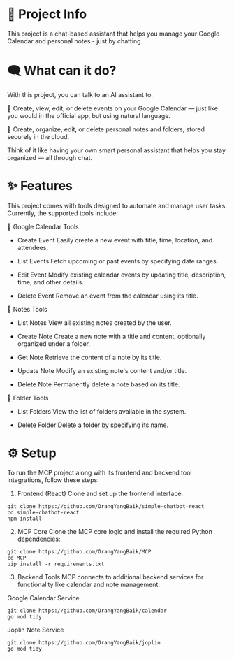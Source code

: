 # 🧾 Project Info
This project is a chat-based assistant that helps you manage your Google Calendar and personal notes - just by chatting.

# 🗨️ What can it do?
With this project, you can talk to an AI assistant to:

📅 Create, view, edit, or delete events on your Google Calendar — just like you would in the official app, but using natural language.

📝 Create, organize, edit, or delete personal notes and folders, stored securely in the cloud.

Think of it like having your own smart personal assistant that helps you stay organized — all through chat.

# ✨ Features
This project comes with tools designed to automate and manage user tasks. Currently, the supported tools include:

📅 Google Calendar Tools
- Create Event
  Easily create a new event with title, time, location, and attendees.

- List Events
  Fetch upcoming or past events by specifying date ranges.

- Edit Event
  Modify existing calendar events by updating title, description, time, and other details.

- Delete Event
  Remove an event from the calendar using its title.

📝 Notes Tools
- List Notes
  View all existing notes created by the user.

- Create Note
  Create a new note with a title and content, optionally organized under a folder.

- Get Note
  Retrieve the content of a note by its title.

- Update Note
  Modify an existing note's content and/or title.

- Delete Note
  Permanently delete a note based on its title.

📁 Folder Tools
- List Folders
  View the list of folders available in the system.

- Delete Folder
  Delete a folder by specifying its name.

# ⚙️ Setup
To run the MCP project along with its frontend and backend tool integrations, follow these steps:

1. Frontend (React)
Clone and set up the frontend interface:
```
git clone https://github.com/OrangYangBaik/simple-chatbot-react
cd simple-chatbot-react
npm install
```
2. MCP Core
Clone the MCP core logic and install the required Python dependencies:
```
git clone https://github.com/OrangYangBaik/MCP
cd MCP
pip install -r requirements.txt
```
3. Backend Tools
MCP connects to additional backend services for functionality like calendar and note management.

  Google Calendar Service
```
git clone https://github.com/OrangYangBaik/calendar
go mod tidy
```
  Joplin Note Service
```
git clone https://github.com/OrangYangBaik/joplin
go mod tidy
```
